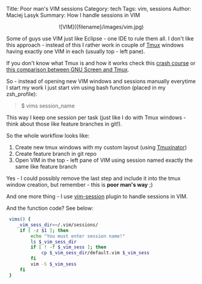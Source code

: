 Title: Poor man's VIM sessions
Category: tech
Tags: vim, sessions
Author: Maciej Lasyk
Summary: How I handle sessions in VIM

<center>![VIM]({filename}/images/vim.jpg)</center>

Some of guys use VIM just like Eclipse - one IDE to rule them all. I don't like
this approach - instead of this I rather work in couple of
[Tmux](http://tmux.sourceforge.net/) windows having exactly one VIM in each (usually top - left pane). 

If you don't know what Tmux is and how it works check this [crash course](http://robots.thoughtbot.com/a-tmux-crash-course) or [this comparison between GNU Screen and Tmux](http://www.techrepublic.com/blog/linux-and-open-source/is-tmux-the-gnu-screen-killer/).

So - instead of opening new VIM windows and sessions manually everytime I
start my work I just start vim using bash function (placed in my zsh_profile):

> $ vims session_name

This way I keep one session per task (just like I do with Tmux windows - think 
about those like feature branches in git!).

So the whole workflow looks like:

1. Create new tmux windows with my custom layout (using [Tmuxinator](https://github.com/tmuxinator/tmuxinator))
1. Create feature branch in git repo
1. Open VIM in the top - left pane of VIM using session named exactly the same 
   like feature branch

Yes - I could possibly remove the last step and include it into the tmux 
window creation, but remember - this is **poor man's way** ;)

And one more thing - I use [vim-session](https://github.com/xolox/vim-session)
plugin to handle sessions in VIM.

And the function code? See below:

```bash
 vims() {
    _vim_sess_dir=~/.vim/sessions/
     if [ -z $1 ]; then
         echo "You must enter session name!"
         ls $_vim_sess_dir                                                                                                  else                                                                                                                       _vim_sess=$_vim_sess_dir/$1                                                                                   
         if [ ! -f $_vim_sess ]; then
             cp $_vim_sess_dir/default.vim $_vim_sess
         fi
         vim -S $_vim_sess
     fi
 }
```
